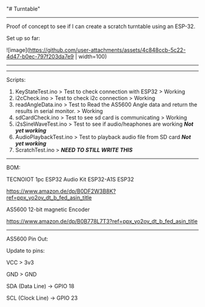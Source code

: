 "# Turntable" 
________________________________________________________________________________________________
Proof of concept to see if I can create a scratch turntable using an ESP-32.

Set up so far:

![image](https://github.com/user-attachments/assets/4c848ccb-5c22-4d47-b0ec-797f203da7e9  | width=100)
________________________________________________________________________________________________

________________________________________________________________________________________________

Scripts:

1. KeyStateTest.ino > Test to check connection with ESP32 > Working
2. i2cCheck.ino > Test to check i2c connection > Working
3. readAngleData.ino > Test to Read the AS5600 Angle data and return the results in serial monitor. > Working
4. sdCardCheck.ino > Test to see sd card is communicating > Working
5. i2sSineWaveTest.ino > Test to see if audio/heaphones are working ***Not yet working***
6. AudioPlaybackTest.ino > Test to playback audio file from SD card ***Not yet working***
7. ScratchTest.ino > ***NEED TO STILL WRITE THIS***

________________________________________________________________________________________________


BOM:

TECNOIOT 1pc ESP32 Audio Kit ESP32-A1S ESP32

https://www.amazon.de/dp/B0DF2W3B8K?ref=ppx_yo2ov_dt_b_fed_asin_title

AS5600 12-bit magnetic Encoder

https://www.amazon.de/dp/B0B778L7T3?ref=ppx_yo2ov_dt_b_fed_asin_title

________________________________________________________________________________________________

AS5600 Pin Out:

Update to pins:

VCC > 3v3

GND > GND

SDA (Data Line) → GPIO 18

SCL (Clock Line) → GPIO 23

